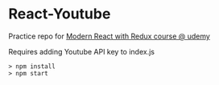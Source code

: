 # React-Youtube

Practice repo for [Modern React with Redux course @ udemy](https://www.udemy.com/react-redux/)

Requires adding Youtube API key to index.js

```
> npm install
> npm start
```
